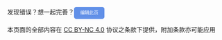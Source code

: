 发现错误？想一起完善？<a id="btn-startedit" style="padding: 0.75em 1.25em; display: inline-block; line-height: 1; text-decoration: none; white-space: nowrap; cursor: pointer; border: 1px solid #6190e8; border-radius: 5px; background-color: #6190e8; color: #fff; outline: none; font-size: 0.75em;" href="#">编辑此页</a>

<script>
  function getQueryVariable(dft) {
    var reg = new RegExp('^#(.*)', 'i');
    var r = window.location.hash.match(reg);
    if (r && r[1] != '/') {
      return r[1] + '.md';
    }
    return dft;
  }

  function updateButtonHref() {
    var btn = document.getElementById("btn-startedit");
    btn.href = "https://github.com/HowCam/howcam.github.io/edit/master/docs" + getQueryVariable("/README.md");
  }

  document.getElementById("btn-startedit").addEventListener("click", function(event) {
    updateButtonHref();
  });

  // Optionally, you can call updateButtonHref() on page load if you want to set the href immediately
  updateButtonHref();
</script>

本页面的全部内容在 [CC BY-NC 4.0](https://creativecommons.org/licenses/by-nc/4.0/legalcode.zh-hans) 协议之条款下提供，附加条款亦可能应用